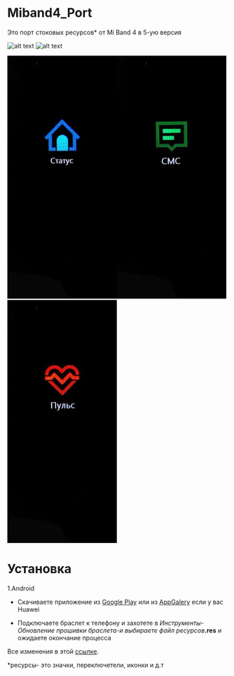 # Miband4_Port
Это порт стоковых ресурсов* от Mi Band 4 в 5-ую версия

![alt text](https://img.shields.io/badge/release-0.2-green)
![alt text](https://img.shields.io/badge/ONLY-MIBAND%205-red)

![alt text](https://github.com/luckusmi/Miband4_Port/blob/Main/Photos/20230824_111252.jpg)![alt text](https://github.com/luckusmi/Miband4_Port/blob/Main/Photos/20230824_111302.jpg)![alt text](https://github.com/luckusmi/Miband4_Port/blob/Main/Photos/20230824_111258.jpg)

# Установка
1.Android

- Скачиваете приложение из [Google Play](https://play.google.com/store/apps/details?id=com.mc.miband1) или из [AppGalery](https://appgallery.huawei.com/app/C105746385?sharePrepath=ag&locale=ru_RU&source=appshare&subsource=C105746385&shareTo=com.google.android.gm&shareFrom=appmarket&shareIds=70385539f32142af851f20bafb9016e8_com.google.android.gm&callType=SHARE%25A0) если у вас Huawei

- Подключаете браслет к телефону и захотете в _Инструменты-Обновление прошивки браслета-и выбираете файл ресурсов_**.res** и ожидаете окончание процесса


Все изменения в этой [ссылке](https://github.com/luckusmi/Miband4_Port/blob/Main/Edit.md).

*ресурсы- это значки, переключетели, иконки и д.т


